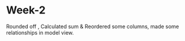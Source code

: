 # Week-2
Rounded off , Calculated sum &amp; Reordered some columns, made some relationships in model view.
